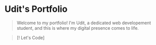 # Udit's Portfolio

> Welcome to my portfolio! I'm Udit, a dedicated web developement student, and this is where my digital presence comes to life.

> [! Let's Code]